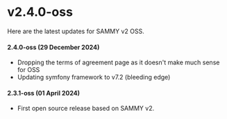 # v2.4.0-oss
Here are the latest updates for SAMMY v2 OSS.

#### 2.4.0-oss (29 December 2024)
- Dropping the terms of agreement page as it doesn't make much sense for OSS
- Updating symfony framework to v7.2 (bleeding edge) 

#### 2.3.1-oss (01 April 2024)
- First open source release based on SAMMY v2.